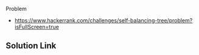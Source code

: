 
Problem 
- https://www.hackerrank.com/challenges/self-balancing-tree/problem?isFullScreen=true

Solution Link
- 

  